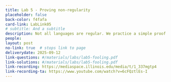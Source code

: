 ```yaml
---
title: Lab 5 - Proving non-regularity
placeholder: false
back-color: f4fafa
card-link: LabLink05
# subtitle: And a subtitle
description: Not all languages are regular. We practice a simple proof technique for proving this.
people:
layout: post
no-link: true  # stops link to page 
deliverydate: 2025-09-12
link-questions: #/materials/labs/lab5-fooling.pdf
link-solutions: #/materials/labs/lab5-fooling.pdf
link-recording: https://mediaspace.illinois.edu/media/t/1_337mgtp4
link-recording-ta: https://www.youtube.com/watch?v=6cFQztlEs-I
---
```










